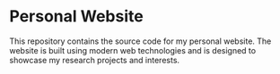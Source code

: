 # Personal Website

This repository contains the source code for my personal website. The website is built using modern web technologies and is designed to showcase my research projects and interests.

